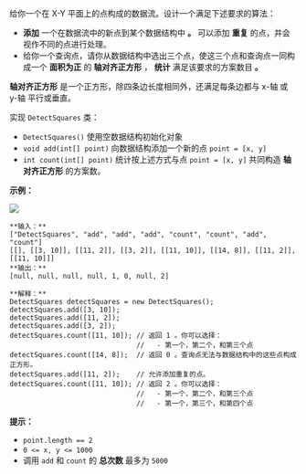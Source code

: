 给你一个在 X-Y 平面上的点构成的数据流。设计一个满足下述要求的算法：

  * **添加** 一个在数据流中的新点到某个数据结构中 **。** 可以添加 **重复** 的点，并会视作不同的点进行处理。
  * 给你一个查询点，请你从数据结构中选出三个点，使这三个点和查询点一同构成一个 **面积为正** 的 **轴对齐正方形** ， **统计** 满足该要求的方案数目 **。**

**轴对齐正方形** 是一个正方形，除四条边长度相同外，还满足每条边都与 x-轴 或 y-轴 平行或垂直。

实现 `DetectSquares` 类：

  * `DetectSquares()` 使用空数据结构初始化对象
  * `void add(int[] point)` 向数据结构添加一个新的点 `point = [x, y]`
  * `int count(int[] point)` 统计按上述方式与点 `point = [x, y]` 共同构造 **轴对齐正方形** 的方案数。



**示例：**

![](https://assets.leetcode.com/uploads/2021/09/01/image.png)

    
    
    **输入：**
    ["DetectSquares", "add", "add", "add", "count", "count", "add", "count"]
    [[], [[3, 10]], [[11, 2]], [[3, 2]], [[11, 10]], [[14, 8]], [[11, 2]], [[11, 10]]]
    **输出：**
    [null, null, null, null, 1, 0, null, 2]
    
    **解释：**
    DetectSquares detectSquares = new DetectSquares();
    detectSquares.add([3, 10]);
    detectSquares.add([11, 2]);
    detectSquares.add([3, 2]);
    detectSquares.count([11, 10]); // 返回 1 。你可以选择：
                                   //   - 第一个，第二个，和第三个点
    detectSquares.count([14, 8]);  // 返回 0 。查询点无法与数据结构中的这些点构成正方形。
    detectSquares.add([11, 2]);    // 允许添加重复的点。
    detectSquares.count([11, 10]); // 返回 2 。你可以选择：
                                   //   - 第一个，第二个，和第三个点
                                   //   - 第一个，第三个，和第四个点
    



**提示：**

  * `point.length == 2`
  * `0 <= x, y <= 1000`
  * 调用 `add` 和 `count` 的 **总次数** 最多为 `5000`

